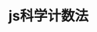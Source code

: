 ---
title: 'js科学计数法'
description: ''
sidebar: 'auto'
time: '2018-01-03'
prev: ''
next: ''
tag: 'js对象'
---